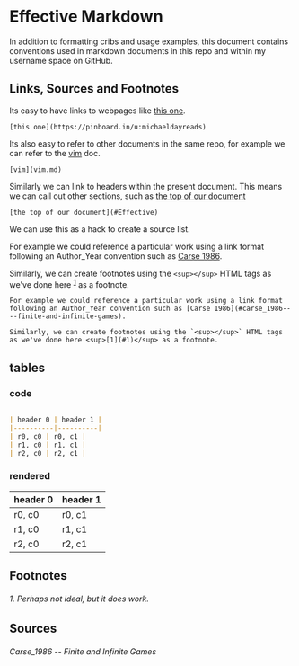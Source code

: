 # Effective Markdown

In addition to formatting cribs and usage examples, this document contains conventions used in markdown documents in this repo and within my username space on GitHub.

## Links, Sources and Footnotes

Its easy to have links to webpages like [this one](https://pinboard.in/u:michaeldayreads).

```
[this one](https://pinboard.in/u:michaeldayreads)
```

Its also easy to refer to other documents in the same repo, for example we can refer to the [vim](vim.md) doc.

```
[vim](vim.md)
```

Similarly we can link to headers within the present document. This means we can call out other sections, such as [the top of our document](#Effective)

```
[the top of our document](#Effective)
```

We can use this as a hack to create a source list.

For example we could reference a particular work using a link format following an Author_Year convention such as [Carse 1986](#carse_1986----finite-and-infinite-games). 

Similarly, we can create footnotes using the `<sup></sup>` HTML tags as we've done here <sup>[1](#1)</sup> as a footnote.

```
For example we could reference a particular work using a link format following an Author_Year convention such as [Carse 1986](#carse_1986----finite-and-infinite-games). 

Similarly, we can create footnotes using the `<sup></sup>` HTML tags as we've done here <sup>[1](#1)</sup> as a footnote.
```

## tables

### code

```markdown

| header 0 | header 1 |
|----------|----------|
| r0, c0 | r0, c1 |
| r1, c0 | r1, c1 |
| r2, c0 | r2, c1 |

```
### rendered

| header 0 | header 1 |
|----------|----------|
| r0, c0 | r0, c1 |
| r1, c0 | r1, c1 |
| r2, c0 | r2, c1 |


Footnotes
----

###### 1. Perhaps not ideal, but it does work.

Sources
-----

###### Carse_1986 -- Finite and Infinite Games
